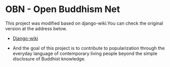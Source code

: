 # OBN - Open Buddhism Net

This project was modified based on django-wiki.You can check the original version at the address below.
- [Django-wiki](https://github.com/django-wiki/django-wiki)

- And the goal of this project is to contribute to popularization through the everyday language of contemporary living people beyond the simple disclosure of Buddhist knowledge.
 